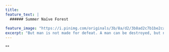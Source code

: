 ```yaml
---
title: 
feature_text: |
  ###### Summer Naïve Forest  
  
feature_image: "https://i.pinimg.com/originals/3b/8a/d2/3b8ad2c7b1be2caf24321c852103598a.jpg"
excerpt: "But man is not made for defeat. A man can be destroyed, but not defeated --Ernest Hemingway."
---
```


""
